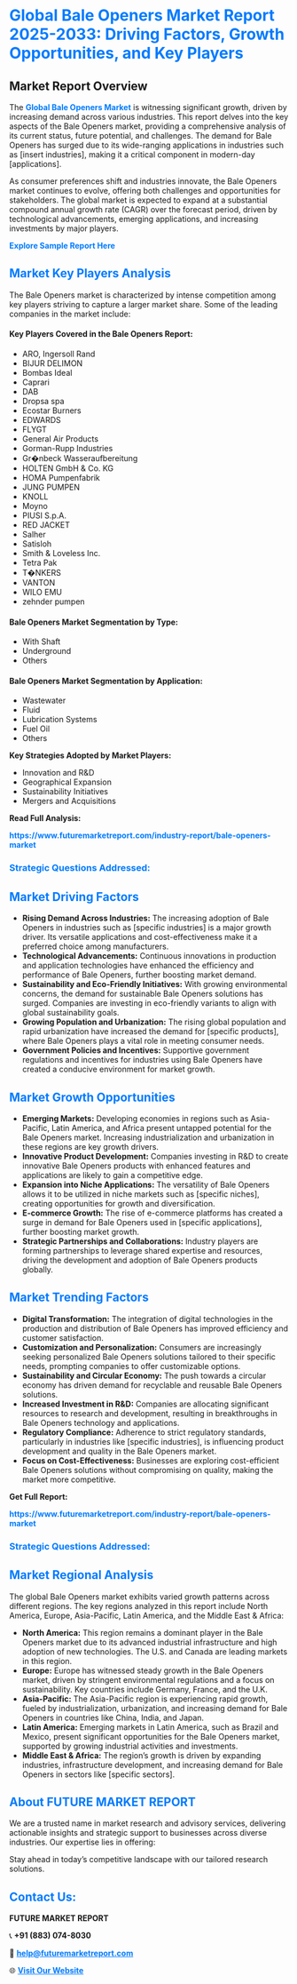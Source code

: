 <h1 style="color: #007BFF;">Global Bale Openers Market Report 2025-2033: Driving Factors, Growth Opportunities, and Key Players</h1>

<section id="overview">
<h2>Market Report Overview</h2>
<p>The <a href="https://www.futuremarketreport.com/industry-report/bale-openers-market" style="color: #007BFF; text-decoration: none;"><strong>Global Bale Openers Market</strong></a> is witnessing significant growth, driven by increasing demand across various industries. This report delves into the key aspects of the Bale Openers market, providing a comprehensive analysis of its current status, future potential, and challenges. The demand for Bale Openers has surged due to its wide-ranging applications in industries such as [insert industries], making it a critical component in modern-day [applications].</p>
<p>As consumer preferences shift and industries innovate, the Bale Openers market continues to evolve, offering both challenges and opportunities for stakeholders. The global market is expected to expand at a substantial compound annual growth rate (CAGR) over the forecast period, driven by technological advancements, emerging applications, and increasing investments by major players.</p>
</section>

<section id="overview">
<p><a href="https://www.futuremarketreport.com/request-sample/reportId=36002" style="color: #007BFF; text-decoration: none;"><strong>Explore Sample Report Here</strong></a></p>
</section>

<section id="key-players">
<h2 style="color: #007BFF;">Market Key Players Analysis</h2>
<p>The Bale Openers market is characterized by intense competition among key players striving to capture a larger market share. Some of the leading companies in the market include:</p>
<h4>Key Players Covered in the Bale Openers Report:</h4>
<ul><li>ARO, Ingersoll Rand</li><li>BIJUR DELIMON</li><li>Bombas Ideal</li><li>Caprari</li><li>DAB</li><li>Dropsa spa</li><li>Ecostar Burners</li><li>EDWARDS</li><li>FLYGT</li><li>General Air Products</li><li>Gorman-Rupp Industries</li><li>Gr�nbeck Wasseraufbereitung</li><li>HOLTEN GmbH &amp; Co. KG</li><li>HOMA Pumpenfabrik</li><li>JUNG PUMPEN</li><li>KNOLL</li><li>Moyno</li><li>PIUSI S.p.A.</li><li>RED JACKET</li><li>Salher</li><li>Satisloh</li><li>Smith &amp; Loveless Inc.</li><li>Tetra Pak</li><li>T�NKERS</li><li>VANTON</li><li>WILO EMU</li><li>zehnder pumpen</li></ul>
<h4>Bale Openers Market Segmentation by Type:</h4>
<ul><li>With Shaft</li><li>Underground</li><li>Others</li></ul>

<h4>Bale Openers Market Segmentation by Application:</h4>
<ul><li>Wastewater</li><li>Fluid</li><li>Lubrication Systems</li><li>Fuel Oil</li><li>Others</li></ul>
<p><strong>Key Strategies Adopted by Market Players:</strong></p>
<ul>
<li>Innovation and R&D</li>
<li>Geographical Expansion</li>
<li>Sustainability Initiatives</li>
<li>Mergers and Acquisitions</li>
</ul>
</section>

<section>
<p><strong>Read Full Analysis: </strong></p><a href="https://www.futuremarketreport.com/industry-report/bale-openers-market" style="color: #007BFF; text-decoration: none;"><strong>https://www.futuremarketreport.com/industry-report/bale-openers-market</strong></a>
<h3 style="color: #007BFF;">Strategic Questions Addressed:</h3>
</section>

<section id="driving-factors">
<h2 style="color: #007BFF;">Market Driving Factors</h2>
<ul>
<li><strong>Rising Demand Across Industries:</strong> The increasing adoption of Bale Openers in industries such as [specific industries] is a major growth driver. Its versatile applications and cost-effectiveness make it a preferred choice among manufacturers.</li>
<li><strong>Technological Advancements:</strong> Continuous innovations in production and application technologies have enhanced the efficiency and performance of Bale Openers, further boosting market demand.</li>
<li><strong>Sustainability and Eco-Friendly Initiatives:</strong> With growing environmental concerns, the demand for sustainable Bale Openers solutions has surged. Companies are investing in eco-friendly variants to align with global sustainability goals.</li>
<li><strong>Growing Population and Urbanization:</strong> The rising global population and rapid urbanization have increased the demand for [specific products], where Bale Openers plays a vital role in meeting consumer needs.</li>
<li><strong>Government Policies and Incentives:</strong> Supportive government regulations and incentives for industries using Bale Openers have created a conducive environment for market growth.</li>
</ul>
</section>

<section id="growth-opportunities">
<h2 style="color: #007BFF;">Market Growth Opportunities</h2>
<ul>
<li><strong>Emerging Markets:</strong> Developing economies in regions such as Asia-Pacific, Latin America, and Africa present untapped potential for the Bale Openers market. Increasing industrialization and urbanization in these regions are key growth drivers.</li>
<li><strong>Innovative Product Development:</strong> Companies investing in R&D to create innovative Bale Openers products with enhanced features and applications are likely to gain a competitive edge.</li>
<li><strong>Expansion into Niche Applications:</strong> The versatility of Bale Openers allows it to be utilized in niche markets such as [specific niches], creating opportunities for growth and diversification.</li>
<li><strong>E-commerce Growth:</strong> The rise of e-commerce platforms has created a surge in demand for Bale Openers used in [specific applications], further boosting market growth.</li>
<li><strong>Strategic Partnerships and Collaborations:</strong> Industry players are forming partnerships to leverage shared expertise and resources, driving the development and adoption of Bale Openers products globally.</li>
</ul>
</section>

<section id="trending-factors">
<h2 style="color: #007BFF;">Market Trending Factors</h2>
<ul>
<li><strong>Digital Transformation:</strong> The integration of digital technologies in the production and distribution of Bale Openers has improved efficiency and customer satisfaction.</li>
<li><strong>Customization and Personalization:</strong> Consumers are increasingly seeking personalized Bale Openers solutions tailored to their specific needs, prompting companies to offer customizable options.</li>
<li><strong>Sustainability and Circular Economy:</strong> The push towards a circular economy has driven demand for recyclable and reusable Bale Openers solutions.</li>
<li><strong>Increased Investment in R&D:</strong> Companies are allocating significant resources to research and development, resulting in breakthroughs in Bale Openers technology and applications.</li>
<li><strong>Regulatory Compliance:</strong> Adherence to strict regulatory standards, particularly in industries like [specific industries], is influencing product development and quality in the Bale Openers market.</li>
<li><strong>Focus on Cost-Effectiveness:</strong> Businesses are exploring cost-efficient Bale Openers solutions without compromising on quality, making the market more competitive.</li>
</ul>
</section>

<section>
<p><strong>Get Full Report: </strong></p><a href="https://www.futuremarketreport.com/industry-report/bale-openers-market" style="color: #007BFF; text-decoration: none;"><strong>https://www.futuremarketreport.com/industry-report/bale-openers-market</strong></a>
<h3 style="color: #007BFF;">Strategic Questions Addressed:</h3>
</section>


<section id="regional-analysis">
<h2 style="color: #007BFF;">Market Regional Analysis</h2>
<p>The global Bale Openers market exhibits varied growth patterns across different regions. The key regions analyzed in this report include North America, Europe, Asia-Pacific, Latin America, and the Middle East & Africa:</p>
<ul>
<li><strong>North America:</strong> This region remains a dominant player in the Bale Openers market due to its advanced industrial infrastructure and high adoption of new technologies. The U.S. and Canada are leading markets in this region.</li>
<li><strong>Europe:</strong> Europe has witnessed steady growth in the Bale Openers market, driven by stringent environmental regulations and a focus on sustainability. Key countries include Germany, France, and the U.K.</li>
<li><strong>Asia-Pacific:</strong> The Asia-Pacific region is experiencing rapid growth, fueled by industrialization, urbanization, and increasing demand for Bale Openers in countries like China, India, and Japan.</li>
<li><strong>Latin America:</strong> Emerging markets in Latin America, such as Brazil and Mexico, present significant opportunities for the Bale Openers market, supported by growing industrial activities and investments.</li>
<li><strong>Middle East & Africa:</strong> The region’s growth is driven by expanding industries, infrastructure development, and increasing demand for Bale Openers in sectors like [specific sectors].</li>
</ul>
</section>

<footer>
<h2 style="color: #007BFF;">About FUTURE MARKET REPORT</h2>
<p>We are a trusted name in market research and advisory services, delivering actionable insights and strategic support to businesses across diverse industries. Our expertise lies in offering:</p>

<p>Stay ahead in today’s competitive landscape with our tailored research solutions.</p>

<h2 style="color: #007BFF;">Contact Us:</h2>
<p><strong>FUTURE MARKET REPORT</strong></p>
<p>📞 <strong>+91 (883) 074-8030</strong></p>
<p>📧 <strong><a href="mailto:help@futuremarketreport.com" style="color: #007BFF;">help@futuremarketreport.com</a></strong></p>
<p>🌐 <strong><a href="https://www.futuremarketreport.com/" style="color: #007BFF;">Visit Our Website</a></strong></p>
</footer>